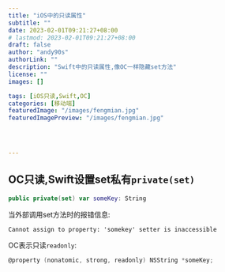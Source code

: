 ```yaml
---
title: "iOS中的只读属性"
subtitle: ""
date: 2023-02-01T09:21:27+08:00
# lastmod: 2023-02-01T09:21:27+08:00
draft: false
author: "andy90s"
authorLink: ""
description: "Swift中的只读属性,像OC一样隐藏set方法"
license: ""
images: []

tags: [iOS只读,Swift,OC]
categories: [移动端]
featuredImage: "/images/fengmian.jpg"
featuredImagePreview: "/images/fengmian.jpg"




---
```

<!--more-->
## OC只读,Swift设置set私有`private(set)`
```swift
public private(set) var someKey: String
```
当外部调用set方法时的报错信息:
```
Cannot assign to property: 'somekey' setter is inaccessible
```
OC表示只读`readonly`:
```Objective-C
@property (nonatomic, strong, readonly) NSString *someKey;
```
